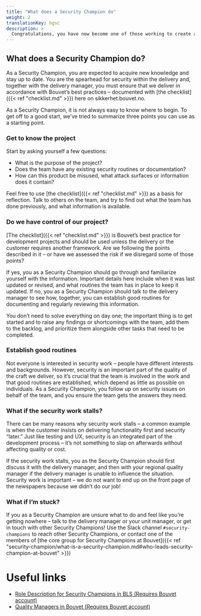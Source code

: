 ```yaml
---
title: "What does a Security Champion do"
weight: 2
translationKey: hgsc
description: >
  Congratulations, you have now become one of those working to create a better world! The hardest part is done, so now we just need to start by taking small steps in the right direction.
---
```

## What does a Security Champion do?
As a Security Champion, you are expected to acquire new knowledge and stay up to date. You are the spearhead for security within the delivery and, together with the delivery manager, you must ensure that we deliver in accordance with Bouvet’s best practices – documented with [the checklist]({{< ref "checklist.md" >}}) here on sikkerhet.bouvet.no.

As a Security Champion, it is not always easy to know where to begin. To get off to a good start, we’ve tried to summarize three points you can use as a starting point.

### Get to know the project
Start by asking yourself a few questions:

* What is the purpose of the project?
* Does the team have any existing security routines or documentation?
* How can this product be misused, what attack surfaces or information does it contain?

Feel free to use [the checklist]({{< ref "checklist.md" >}}) as a basis for reflection. Talk to others on the team, and try to find out what the team has done previously, and what information is available.

### Do we have control of our project?
[The checklist]({{< ref "checklist.md" >}}) is Bouvet’s best practice for development projects and should be used unless the delivery or the customer requires another framework. Are we following the points described in it – or have we assessed the risk if we disregard some of those points?

If yes, you as a Security Champion should go through and familiarize yourself with the information. Important details here include when it was last updated or revised, and what routines the team has in place to keep it updated. If no, you as a Security Champion should talk to the delivery manager to see how, together, you can establish good routines for documenting and regularly reviewing this information.

You don’t need to solve everything on day one; the important thing is to get started and to raise any findings or shortcomings with the team, add them to the backlog, and prioritize them alongside other tasks that need to be completed.

### Establish good routines
Not everyone is interested in security work – people have different interests and backgrounds. However, security is an important part of the quality of the craft we deliver, so it’s crucial that the team is involved in the work and that good routines are established, which depend as little as possible on individuals. As a Security Champion, you follow up on security issues on behalf of the team, and you ensure the team gets the answers they need.

### What if the security work stalls?
There can be many reasons why security work stalls – a common example is when the customer insists on delivering functionality first and security “later.” Just like testing and UX, security is an integrated part of the development process – it’s not something to slap on afterwards without affecting quality or cost.

If the security work stalls, you as the Security Champion should first discuss it with the delivery manager, and then with your regional quality manager if the delivery manager is unable to influence the situation. Security work is important – we do not want to end up on the front page of the newspapers because we didn’t do our job!

### What if I’m stuck?
If you as a Security Champion are unsure what to do and feel like you’re getting nowhere – talk to the delivery manager or your unit manager, or get in touch with other Security Champions! Use the Slack channel ```#security-champions``` to reach other Security Champions, or contact one of the members of [the core group for Security Champions at Bouvet]({{< ref "security-champion/what-is-a-security-champion.md#who-leads-security-champion-at-bouvet" >}})

# Useful links
* [Role Description for Security Champions in BLS (Requires Bouvet account)](https://wiki.bouvet.no/display/BLS/Security+Champion)
* [Quality Managers in Bouvet (Requires Bouvet account)](https://wiki.bouvet.no/display/BLS/Om+kvalitetssystemet#Omkvalitetssystemet-Regionalekvalitetsledere)
